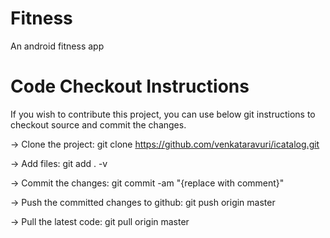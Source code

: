 Fitness
=======

An android fitness app


Code Checkout Instructions
==========================

If you wish to contribute this project, you can use below git instructions to checkout source and commit the changes.

-> Clone the project: git clone https://github.com/venkataravuri/icatalog.git

-> Add files: git add . -v

-> Commit the changes: git commit -am "{replace with comment}"

-> Push the committed changes to github: git push origin master

-> Pull the latest code: git pull origin master
